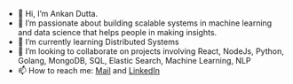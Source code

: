 - 👋 Hi, I’m Ankan Dutta. 
- 👀 I’m passionate about building scalable systems in machine learning and data science that helps people in making insights.
- 🌱 I’m currently learning Distributed Systems
- 💞️ I’m looking to collaborate on projects involving React, NodeJs, Python, Golang, MongoDB, SQL, Elastic Search, Machine Learning, NLP
- 📫 How to reach me: [Mail](mailto:ankan.dutta@tigeranalytics.com) and [LinkedIn](https://www.linkedin.com/in/ankan-dutta)

